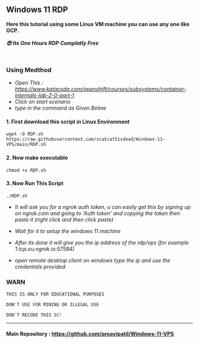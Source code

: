 ## Windows 11 RDP

**Here this tutorial using some Linux VM machine you can use any one like GCP.** <br><br>
***😎 Its One Hours RDP Complatly Free***

<br>

### Using Medthod


- *Open This : https://www.katacoda.com/openshift/courses/subsystems/container-internals-lab-2-0-part-1*
- *Click on start scenario*
- *type in the command as Given Below*

#### 1. First download this script in Linux Environment

~~~
wget -O RDP.sh https://raw.githubusercontent.com/scatcat5isdead/Windows-11-VPS/main/RDP.sh
~~~

#### 2. Now make executable

~~~
chmod +x RDP.sh
~~~

#### 3. Now Run This Script

~~~
./RDP.sh
~~~

- *It will ask you for a ngrok auth token, u can easily get this by signing up on ngrok.com and going to 'Auth token' and copying the token then paste it (right click and then click paste)*

- *Wait for it to setup the windows 11 machine*

- *After its done it will give you  the ip address of the rdp/vps (for example 1.tcp.eu.ngrok.io:57584)*

- *open remote desktop client on windows type the ip and use the credentials provided*


### WARN
```
THIS IS ONLY FOR EDUCATIONAL PURPOSES

DON'T USE FOR MINING OR ILLEGAL USE

DON'T RECODE THIS SC!
```
---

#### Main Repository : https://github.com/proavipatil/Windows-11-VPS
